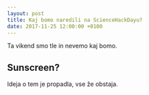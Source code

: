 ```yaml
---
layout: post
title: Kaj bomo naredili na ScienceHackDayu?
date: 2017-11-25 12:00:00 +0100
---
```


Ta vikend smo tle in nevemo kaj bomo.

## Sunscreen?

Ideja o tem je propadla, vse že obstaja.
